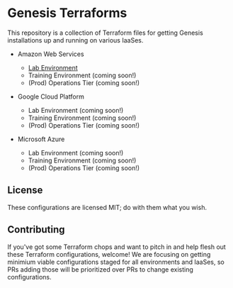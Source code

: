 Genesis Terraforms
==================

This repository is a collection of Terraform files for getting
Genesis installations up and running on various IaaSes.

  - Amazon Web Services
    - [Lab Environment](lab/aws)
    - Training Environment (coming soon!)
    - (Prod) Operations Tier (coming soon!)

  - Google Cloud Platform
    - Lab Environment (coming soon!)
    - Training Environment (coming soon!)
    - (Prod) Operations Tier (coming soon!)

  - Microsoft Azure
    - Lab Environment (coming soon!)
    - Training Environment (coming soon!)
    - (Prod) Operations Tier (coming soon!)

License
-------

These configurations are licensed MIT; do with them what you wish.

Contributing
------------

If you've got some Terraform chops and want to pitch in and help
flesh out these Terraform configurations, welcome!  We are
focusing on getting minimium viable configurations staged for all
environments and IaaSes, so PRs adding those will be prioritized
over PRs to change existing configurations.
